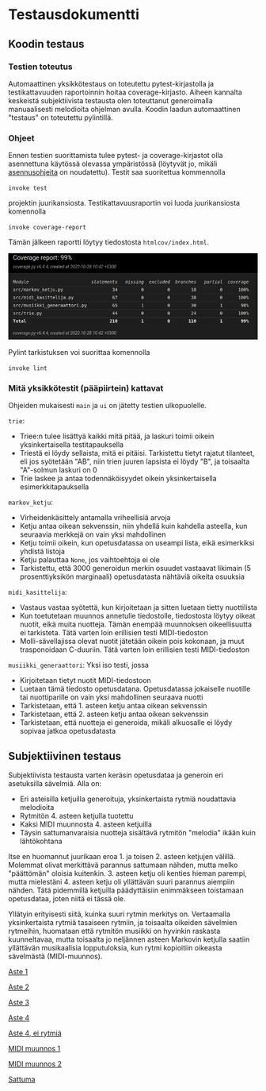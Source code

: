 # Testausdokumentti

## Koodin testaus

### Testien toteutus
Automaattinen yksikkötestaus on toteutettu pytest-kirjastolla ja testikattavuuden raportoinnin hoitaa coverage-kirjasto. Aiheen kannalta keskeistä subjektiivista testausta olen toteuttanut generoimalla manuaalisesti melodioita ohjelman avulla. Koodin laadun automaattinen "testaus" on toteutettu pylintillä.

### Ohjeet
Ennen testien suorittamista tulee pytest- ja coverage-kirjastot olla asennettuna käytössä olevassa ympäristössä (löytyvät jo, mikäli [asennusohjeita](https://github.com/ArcticCoder/markov-music-generator/blob/main/dokumentaatio/ohje.md#asentaminen) on noudatettu). Testit saa suoritettua kommennolla

`invoke test`

projektin juurikansiosta. Testikattavuusraportin voi luoda juurikansiosta komennolla

`invoke coverage-report`

Tämän jälkeen raportti löytyy tiedostosta `htmlcov/index.html`.

![Testikattavuusraportti. Kokonaiskattavuus 99%](https://github.com/ArcticCoder/markov-music-generator/blob/main/dokumentaatio/kattavuus.png?raw=true)

Pylint tarkistuksen voi suorittaa komennolla

`invoke lint`

### Mitä yksikkötestit (pääpiirtein) kattavat
Ohjeiden mukaisesti `main` ja `ui` on jätetty testien ulkopuolelle.

`trie`:
- Triee:n tulee lisättyä kaikki mitä pitää, ja laskuri toimii oikein yksinkertaisella testitapauksella
- Triestä ei löydy sellaista, mitä ei pitäisi. Tarkistettu tietyt rajatut tilanteet, eli jos syötetään "AB", niin trien juuren lapsista ei löydy "B", ja toisaalta "A"-solmun laskuri on 0
- Trie laskee ja antaa todennäköisyydet oikein yksinkertaisella esimerkkitapauksella

`markov_ketju`:
- Virheidenkäsittely antamalla vriheellisiä arvoja
- Ketju antaa oikean sekvenssin, niin yhdellä kuin kahdella asteella, kun seuraavia merkkejä on vain yksi mahdollinen
- Ketju toimii oikein, kun opetusdatassa on useampi lista, eikä esimerkiksi yhdistä listoja
- Ketju palauttaa `None`, jos vaihtoehtoja ei ole
- Tarkistettu, että 3000 generoidun merkin osuudet vastaavat likimain (5 prosenttiyksikön marginaali) opetusdatasta nähtäviä oikeita osuuksia

`midi_kasittelija`:
- Vastaus vastaa syötettä, kun kirjoitetaan ja sitten luetaan tietty nuottilista
- Kun toetutetaan muunnos annetulle tiedostolle, tiedostosta löytyy oikeat nuotit, eikä muita nuotteja. Tämän enempää muunnoksen oikeellisuutta ei tarkisteta. Tätä varten loin erillisien testi MIDI-tiedoston
- Molli-sävellajissa olevat nuotit jätetään oikein pois kokonaan, ja muut trasponoidaan C-duuriin. Tätä varten loin erillisien testi MIDI-tiedoston

`musiikki_generaattori`:
Yksi iso testi, jossa
- Kirjoitetaan tietyt nuotit MIDI-tiedostoon
- Luetaan tämä tiedosto opetusdatana. Opetusdatassa jokaiselle nuotille tai nuottiparille on vain yksi mahdollinen seuraava nuotti
- Tarkistetaan, että 1. asteen ketju antaa oikean sekvenssin
- Tarkistetaan, että 2. asteen ketju antaa oikean sekvenssin
- Tarkistetaan, että nuotteja ei generoida, mikäli alkuosalle ei löydy sopivaa jatkoa opetusdatasta

## Subjektiivinen testaus
Subjektiivista testausta varten keräsin opetusdataa ja generoin eri asetuksilla sävelmiä. Alla on:
- Eri asteisilla ketjuilla generoituja, yksinkertaista rytmiä noudattavia melodioita
- Rytmitön 4. asteen ketjulla tuotettu
- Kaksi MIDI muunnosta 4. asteen ketjuilla
- Täysin sattumanvaraisia nuotteja sisältävä rytmitön "melodia" ikään kuin lähtökohtana

Itse en huomannut juurikaan eroa 1. ja toisen 2. asteen ketjujen välillä. Molemmat olivat merkittävä parannus sattumaan nähden, mutta melko "päättömän" oloisia kuitenkin. 3. asteen ketju oli kenties hieman parempi, mutta mielestäni 4. asteen ketju oli yllättävän suuri parannus aiempiin nähden. Tätä pidemmillä ketjuilla päädyttäisiin enimmäkseen toistamaan opetusdataa, joten niitä ei tässä ole.

Yllätyin erityisesti siitä, kuinka suuri rytmin merkitys on. Vertaamalla yksinkertaista rytmiä tasaiseen rytmiin, ja toisaalta oikeiden sävelmien rytmeihin, huomataan että rytmitön musiikki on hyvinkin raskasta kuunneltavaa, mutta toisaalta jo neljännen asteen Markovin ketjulla saatiin yllättävän musikaalisia lopputuloksia, kun rytmi kopioitiin oikeasta sävelmästä (MIDI-muunnos).

[Aste 1](https://github.com/ArcticCoder/markov-music-generator/blob/main/dokumentaatio/aste_1.mp3)

[Aste 2](https://github.com/ArcticCoder/markov-music-generator/blob/main/dokumentaatio/aste_2.mp3)

[Aste 3](https://github.com/ArcticCoder/markov-music-generator/blob/main/dokumentaatio/aste_3.mp3)

[Aste 4](https://github.com/ArcticCoder/markov-music-generator/blob/main/dokumentaatio/aste_4.mp3)

[Aste 4, ei rytmiä](https://github.com/ArcticCoder/markov-music-generator/blob/main/dokumentaatio/aste_4_rytmiton.mp3)

[MIDI muunnos 1](https://github.com/ArcticCoder/markov-music-generator/blob/main/dokumentaatio/muunnos1.mp3)

[MIDI muunnos 2](https://github.com/ArcticCoder/markov-music-generator/blob/main/dokumentaatio/muunnos2.mp3)

[Sattuma](https://github.com/ArcticCoder/markov-music-generator/blob/main/dokumentaatio/testi-sattuma.mp3)
